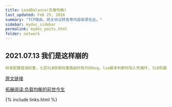 ```yaml
---
title: LoadBalance(负载均衡) 
last_updated: Feb 25, 2016
summary: "TCP路由，网关协议转发等内容收录在此。"
sidebar: mydoc_sidebar
permalink: mydoc_posts.html
folder: network
---
```


## 2021.07.13 我们是这样崩的

```yaml
研发配置错误权重，七层SLB获取权重路由时有代码bug，lua脚本判断时陷入死循环, SLB机器CPU打满，下游服务无法接受响应
```
[原文链接](https://mp.weixin.qq.com/s?__biz=Mzg3Njc0NTgwMg==&mid=2247487272&idx=1&sn=038a30ce61706c97e3397eee982b1486&scene=21#wechat_redirect )

[拓展阅读:负载均衡的前世今生](https://cloud.tencent.com/developer/article/1458765)

{% include links.html %}
